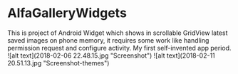 # AlfaGalleryWidgets
This is project of Android Widget which shows in scrollable GridView latest saved images on phone memory, it requires some work like handling permission request and configure activity. My first self-invented app period.
![alt text](2018-02-06 22.48.15.jpg "Screenshot")
![alt text](2018-02-11 20.51.13.jpg "Screenshot-themes")
